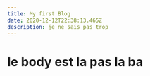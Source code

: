 ```yaml
---
title: My first Blog
date: 2020-12-12T22:38:13.465Z
description: je ne sais pas trop
---
```

# **le body est la pas la ba**